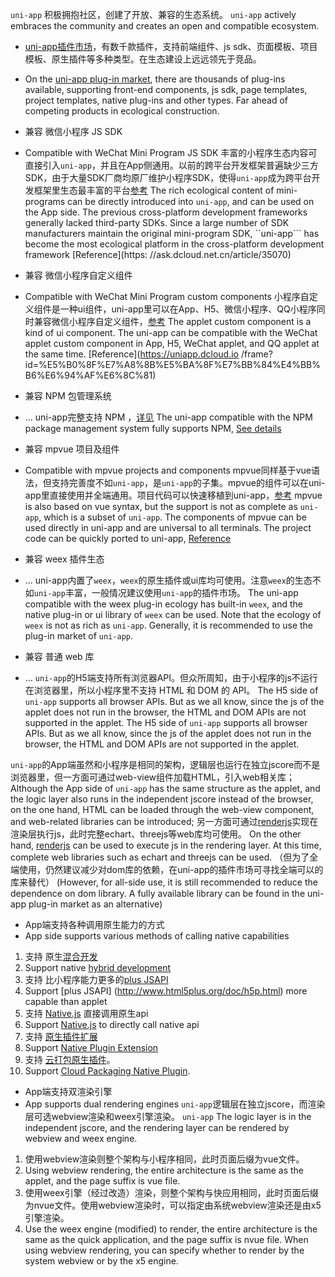 <md-translatedByGoogle />

```uni-app``` 积极拥抱社区，创建了开放、兼容的生态系统。
```uni-app``` actively embraces the community and creates an open and compatible ecosystem.

- [uni-app插件市场](https://ext.dcloud.net.cn)，有数千款插件，支持前端组件、js sdk、页面模板、项目模板、原生插件等多种类型。在生态建设上远远领先于竞品。
- On the [uni-app plug-in market](https://ext.dcloud.net.cn), there are thousands of plug-ins available, supporting front-end components, js sdk, page templates, project templates, native plug-ins and other types. Far ahead of competing products in ecological construction.

- 兼容 微信小程序 JS SDK
- Compatible with WeChat Mini Program JS SDK
丰富的小程序生态内容可直接引入```uni-app```，并且在App侧通用。以前的跨平台开发框架普遍缺少三方SDK，由于大量SDK厂商均原厂维护小程序SDK，使得```uni-app```成为跨平台开发框架里生态最丰富的平台[参考](https://ask.dcloud.net.cn/article/35070)
The rich ecological content of mini-programs can be directly introduced into ``uni-app``, and can be used on the App side. The previous cross-platform development frameworks generally lacked third-party SDKs. Since a large number of SDK manufacturers maintain the original mini-program SDK, ``uni-app``` has become the most ecological platform in the cross-platform development framework [Reference](https: //ask.dcloud.net.cn/article/35070)

- 兼容 微信小程序自定义组件
- Compatible with WeChat Mini Program custom components
小程序自定义组件是一种ui组件，uni-app里可以在App、H5、微信小程序、QQ小程序同时兼容微信小程序自定义组件，[参考](https://uniapp.dcloud.io/frame?id=小程序组件支持)
The applet custom component is a kind of ui component. The uni-app can be compatible with the WeChat applet custom component in App, H5, WeChat applet, and QQ applet at the same time. [Reference](https://uniapp.dcloud.io /frame?id=%E5%B0%8F%E7%A8%8B%E5%BA%8F%E7%BB%84%E4%BB%B6%E6%94%AF%E6%8C%81)

- 兼容 NPM 包管理系统
- ...
uni-app完整支持 NPM ，[详见](https://uniapp.dcloud.io/frame?id=npm%E6%94%AF%E6%8C%81)
The uni-app compatible with the NPM package management system fully supports NPM, [See details](https://uniapp.dcloud.io/frame?id=npm%E6%94%AF%E6%8C%81)

- 兼容 mpvue 项目及组件
- Compatible with mpvue projects and components
mpvue同样基于vue语法，但支持完善度不如`uni-app`，是`uni-app`的子集。mpvue的组件可以在uni-app里直接使用并全端通用。项目代码可以快速移植到uni-app，[参考](https://ask.dcloud.net.cn/article/34945)
mpvue is also based on vue syntax, but the support is not as complete as `uni-app`, which is a subset of `uni-app`. The components of mpvue can be used directly in uni-app and are universal to all terminals. The project code can be quickly ported to uni-app, [Reference](https://ask.dcloud.net.cn/article/34945)

- 兼容 weex 插件生态
- ...
uni-app内置了`weex`，`weex`的原生插件或ui库均可使用。注意`weex`的生态不如`uni-app`丰富，一般情况建议使用`uni-app`的插件市场。
The uni-app compatible with the weex plug-in ecology has built-in `weex`, and the native plug-in or ui library of `weex` can be used. Note that the ecology of `weex` is not as rich as `uni-app`. Generally, it is recommended to use the plug-in market of `uni-app`.

- 兼容 普通 web 库
- ...
```uni-app```的H5端支持所有浏览器API。但众所周知，由于小程序的js不运行在浏览器里，所以小程序里不支持 HTML 和 DOM 的 API。
The H5 side of ``uni-app`` supports all browser APIs. But as we all know, since the js of the applet does not run in the browser, the HTML and DOM APIs are not supported in the applet.
The H5 side of ``uni-app`` supports all browser APIs. But as we all know, since the js of the applet does not run in the browser, the HTML and DOM APIs are not supported in the applet.

`uni-app`的App端虽然和小程序是相同的架构，逻辑层也运行在独立jscore而不是浏览器里，但一方面可通过web-view组件加载HTML，引入web相关库；
Although the App side of `uni-app` has the same structure as the applet, and the logic layer also runs in the independent jscore instead of the browser, on the one hand, HTML can be loaded through the web-view component, and web-related libraries can be introduced;
另一方面可通过[renderjs](/tutorial/renderjs.html)实现在渲染层执行js，此时完整echart、threejs等web库均可使用。
On the other hand, [renderjs](/tutorial/renderjs.html) can be used to execute js in the rendering layer. At this time, complete web libraries such as echart and threejs can be used.
（但为了全端使用，仍然建议减少对dom库的依赖，在uni-app的插件市场可寻找全端可以的库来替代）
(However, for all-side use, it is still recommended to reduce the dependence on dom library. A fully available library can be found in the uni-app plug-in market as an alternative)

- App端支持各种调用原生能力的方式
- App side supports various methods of calling native capabilities
1. 支持 原生[混合开发](hybrid)
1. Support native [hybrid development](hybrid)
2. 支持 比小程序能力更多的[plus JSAPI](http://www.html5plus.org/doc/h5p.html)
2. Support [plus JSAPI] (http://www.html5plus.org/doc/h5p.html) more capable than applet
3. 支持 [Native.js](https://ask.dcloud.net.cn/docs/#//ask.dcloud.net.cn/article/88) 直接调用原生api
3. Support [Native.js](https://ask.dcloud.net.cn/docs/#//ask.dcloud.net.cn/article/88) to directly call native api
4. 支持 [原生插件扩展](https://ask.dcloud.net.cn/article/35428)
4. Support [Native Plugin Extension](https://ask.dcloud.net.cn/article/35428)
5. 支持 [云打包原生插件](https://ask.dcloud.net.cn/article/35412)。
5. Support [Cloud Packaging Native Plugin](https://ask.dcloud.net.cn/article/35412).

- App端支持双渲染引擎
- App supports dual rendering engines
`uni-app`逻辑层在独立jscore，而渲染层可选webview渲染和weex引擎渲染。
`uni-app` The logic layer is in the independent jscore, and the rendering layer can be rendered by webview and weex engine.
1. 使用webview渲染则整个架构与小程序相同，此时页面后缀为vue文件。
1. Using webview rendering, the entire architecture is the same as the applet, and the page suffix is vue file.
2. 使用weex引擎（经过改造）渲染，则整个架构与快应用相同，此时页面后缀为nvue文件。使用webview渲染时，可以指定由系统webview渲染还是由x5引擎渲染。
2. Use the weex engine (modified) to render, the entire architecture is the same as the quick application, and the page suffix is nvue file. When using webview rendering, you can specify whether to render by the system webview or by the x5 engine.

